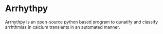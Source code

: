 # Arrhythpy
Arrhythpy is an open-source python based program to qunatify and classify arrhthmias in calcium transients in an automated manner. 
